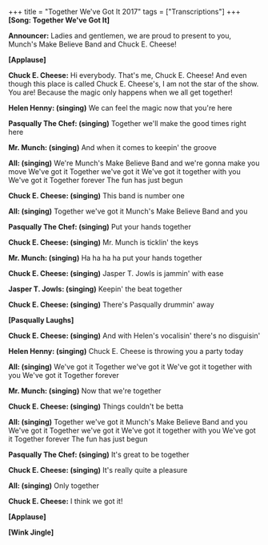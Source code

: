 +++
title = "Together We've Got It 2017"
tags = ["Transcriptions"]
+++
**[Song: Together We've Got It]**

**Announcer:**
Ladies and gentlemen, we are proud to present to you, Munch's Make Believe Band and Chuck E. Cheese!

**[Applause]**

**Chuck E. Cheese:**
Hi everybody. That's me, Chuck E. Cheese! And even though this place is called Chuck E. Cheese's, I am not the star of the show. You are! Because the magic only happens when we all get together!

**Helen Henny: (singing)**
We can feel the magic now that you're here

**Pasqually The Chef: (singing)**
Together we'll make the good times right here

**Mr. Munch: (singing)**
And when it comes to keepin' the groove

**All: (singing)**
We're Munch's Make Believe Band and we're gonna make you move
We've got it
Together we've got it
We've got it together with you
We've got it
Together forever
The fun has just begun

**Chuck E. Cheese: (singing)**
This band is number one

**All: (singing)**
Together we've got it Munch's Make Believe Band and you

**Pasqually The Chef: (singing)**
Put your hands together

**Chuck E. Cheese: (singing)**
Mr. Munch is ticklin' the keys

**Mr. Munch: (singing)**
Ha ha ha ha put your hands together

**Chuck E. Cheese: (singing)**
Jasper T. Jowls is jammin' with ease

**Jasper T. Jowls: (singing)**
Keepin' the beat together

**Chuck E. Cheese: (singing)**
There's Pasqually drummin' away

**[Pasqually Laughs]**

**Chuck E. Cheese: (singing)**
And with Helen's vocalisin' there's no disguisin'

**Helen Henny: (singing)**
Chuck E. Cheese is throwing you a party today

**All: (singing)**
We've got it
Together we've got it
We've got it together with you
We've got it
Together forever

**Mr. Munch: (singing)**
Now that we're together

**Chuck E. Cheese: (singing)**
Things couldn't be betta

**All: (singing)**
Together we've got it Munch's Make Believe Band and you
We've got it
Together we've got it
We've got it together with you
We've got it
Together forever
The fun has just begun

**Pasqually The Chef: (singing)**
It's great to be together

**Chuck E. Cheese: (singing)**
It's really quite a pleasure

**All: (singing)**
Only together

**Chuck E. Cheese:**
I think we got it!

**[Applause]**

**[Wink Jingle]**
